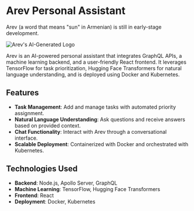 # Arev Personal Assistant

Arev (a word that means "sun" in Armenian) is still in early-stage development.

![Arev's AI-Generated Logo](https://github.com/user-attachments/assets/eb870652-f175-4dc3-8eb4-4a43da1bb1b9)

Arev is an AI-powered personal assistant that integrates GraphQL APIs, a machine learning backend, and a user-friendly React frontend. It leverages TensorFlow for task prioritization, Hugging Face Transformers for natural language understanding, and is deployed using Docker and Kubernetes.

## Features

- **Task Management**: Add and manage tasks with automated priority assignment.
- **Natural Language Understanding**: Ask questions and receive answers based on provided context.
- **Chat Functionality**: Interact with Arev through a conversational interface.
- **Scalable Deployment**: Containerized with Docker and orchestrated with Kubernetes.

## Technologies Used

- **Backend**: Node.js, Apollo Server, GraphQL
- **Machine Learning**: TensorFlow, Hugging Face Transformers
- **Frontend**: React
- **Deployment**: Docker, Kubernetes
